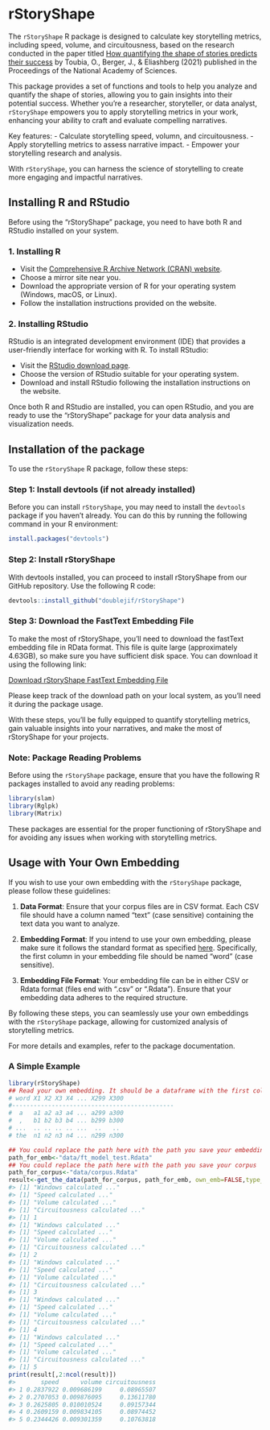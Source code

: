 
<!-- README.md is generated from README.Rmd. Please edit that file -->

# rStoryShape

<!-- badges: start -->
<!-- badges: end -->

The `rStoryShape` R package is designed to calculate key storytelling
metrics, including speed, volume, and circuitousness, based on the
research conducted in the paper titled [How quantifying the shape of
stories predicts their
success](https://www.pnas.org/doi/epdf/10.1073/pnas.2011695118) by
Toubia, O., Berger, J., & Eliashberg (2021) published in the Proceedings
of the National Academy of Sciences.

This package provides a set of functions and tools to help you analyze
and quantify the shape of stories, allowing you to gain insights into
their potential success. Whether you’re a researcher, storyteller, or
data analyst, `rStoryShape` empowers you to apply storytelling metrics
in your work, enhancing your ability to craft and evaluate compelling
narratives.

Key features: - Calculate storytelling speed, volumn, and
circuitousness. - Apply storytelling metrics to assess narrative
impact. - Empower your storytelling research and analysis.

With `rStoryShape`, you can harness the science of storytelling to
create more engaging and impactful narratives.

## Installing R and RStudio

Before using the “rStoryShape” package, you need to have both R and
RStudio installed on your system.

### 1. Installing R

- Visit the [Comprehensive R Archive Network (CRAN)
  website](https://cran.r-project.org/).
- Choose a mirror site near you.
- Download the appropriate version of R for your operating system
  (Windows, macOS, or Linux).
- Follow the installation instructions provided on the website.

### 2. Installing RStudio

RStudio is an integrated development environment (IDE) that provides a
user-friendly interface for working with R. To install RStudio:

- Visit the [RStudio download
  page](https://www.rstudio.com/products/rstudio/download/).
- Choose the version of RStudio suitable for your operating system.
- Download and install RStudio following the installation instructions
  on the website.

Once both R and RStudio are installed, you can open RStudio, and you are
ready to use the “rStoryShape” package for your data analysis and
visualization needs.

## Installation of the package

To use the `rStoryShape` R package, follow these steps:

### Step 1: Install devtools (if not already installed)

Before you can install `rStoryShape`, you may need to install the
`devtools` package if you haven’t already. You can do this by running
the following command in your R environment:

``` r
install.packages("devtools")
```

### Step 2: Install rStoryShape

With devtools installed, you can proceed to install rStoryShape from our
GitHub repository. Use the following R code:

``` r
devtools::install_github("doublejif/rStoryShape")
```

### Step 3: Download the FastText Embedding File

To make the most of rStoryShape, you’ll need to download the fastText
embedding file in RData format. This file is quite large (approximately
4.63GB), so make sure you have sufficient disk space. You can download
it using the following link:

[Download rStoryShape FastText Embedding
File](https://drive.google.com/uc?export=download&id=1Nq--lnyG_9cLdjcjVPe4tVl3nqyIm8WT)

Please keep track of the download path on your local system, as you’ll
need it during the package usage.

With these steps, you’ll be fully equipped to quantify storytelling
metrics, gain valuable insights into your narratives, and make the most
of rStoryShape for your projects.

### Note: Package Reading Problems

Before using the `rStoryShape` package, ensure that you have the
following R packages installed to avoid any reading problems:

``` r
library(slam)
library(Rglpk)
library(Matrix)
```

These packages are essential for the proper functioning of rStoryShape
and for avoiding any issues when working with storytelling metrics.

## Usage with Your Own Embedding

If you wish to use your own embedding with the `rStoryShape` package,
please follow these guidelines:

1.  **Data Format**: Ensure that your corpus files are in CSV format.
    Each CSV file should have a column named “text” (case sensitive)
    containing the text data you want to analyze.

2.  **Embedding Format**: If you intend to use your own embedding,
    please make sure it follows the standard format as specified
    [here](https://drive.google.com/uc?export=download&id=1koC_c7U2vXJQyl1jAtUa8W7holN1WmLf).
    Specifically, the first column in your embedding file should be
    named “word” (case sensitive).

3.  **Embedding File Format**: Your embedding file can be in either CSV
    or Rdata format (files end with “.csv” or “.Rdata”). Ensure that
    your embedding data adheres to the required structure.

By following these steps, you can seamlessly use your own embeddings
with the `rStoryShape` package, allowing for customized analysis of
storytelling metrics.

For more details and examples, refer to the package documentation.

### A Simple Example

``` r
library(rStoryShape)
## Read your own embedding. It should be a dataframe with the first column names "word", and follows the embedding metrix (n words * 301 dimensions). Like this:
# word X1 X2 X3 X4 ... X299 X300
#---------------------------------------------
#  a   a1 a2 a3 a4 ... a299 a300
#  ,   b1 b2 b3 b4 ... b299 b300
# ...  .. .. .. .. ...  ..   ..
# the  n1 n2 n3 n4 ... n299 n300

## You could replace the path here with the path you save your embedding
path_for_emb<-"data/ft_model_test.Rdata"
## You could replace the path here with the path you save your corpus
path_for_corpus<-"data/corpus.Rdata"
result<-get_the_data(path_for_corpus, path_for_emb, own_emb=FALSE,type_of_window = "length", window_length = 10)
#> [1] "Windows calculated ..."
#> [1] "Speed calculated ..."
#> [1] "Volume calculated ..."
#> [1] "Circuitousness calculated ..."
#> [1] 1
#> [1] "Windows calculated ..."
#> [1] "Speed calculated ..."
#> [1] "Volume calculated ..."
#> [1] "Circuitousness calculated ..."
#> [1] 2
#> [1] "Windows calculated ..."
#> [1] "Speed calculated ..."
#> [1] "Volume calculated ..."
#> [1] "Circuitousness calculated ..."
#> [1] 3
#> [1] "Windows calculated ..."
#> [1] "Speed calculated ..."
#> [1] "Volume calculated ..."
#> [1] "Circuitousness calculated ..."
#> [1] 4
#> [1] "Windows calculated ..."
#> [1] "Speed calculated ..."
#> [1] "Volume calculated ..."
#> [1] "Circuitousness calculated ..."
#> [1] 5
print(result[,2:ncol(result)])
#>       speed      volume circuitousness
#> 1 0.2837922 0.009686199     0.08965507
#> 2 0.2707053 0.009876095     0.13611780
#> 3 0.2625805 0.010010524     0.09157344
#> 4 0.2609159 0.009834105     0.08974452
#> 5 0.2344426 0.009301359     0.10763818
```
